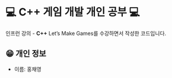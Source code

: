 # 💻 C++ 게임 개발 개인 공부 💻
인프런 강의 - **C++** Let’s Make Games를 수강하면서 작성한 코드입니다.


😁 개인 정보
------------------------------------------
- 이름: 홍채영
